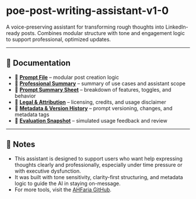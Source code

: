 # poe-post-writing-assistant-v1-0

A voice-preserving assistant for transforming rough thoughts into LinkedIn-ready posts. Combines modular structure with tone and engagement logic to support professional, optimized updates.

---

## 📄 Documentation

- 🧩 **[Prompt File](docs/01-poe-prompt.docx)** – modular post creation logic  
- 📘 **[Professional Summary](docs/02-professional-summary-poe-v1.0.docx)** – summary of use cases and assistant scope  
- 🧾 **[Prompt Summary Sheet](docs/03-prompt-summary-sheet-poe-v1.0.docx)** – breakdown of features, toggles, and behavior  
- 📜 **[Legal & Attribution](docs/04-legal-poe-v1.0.docx)** – licensing, credits, and usage disclaimer  
- 🧠 **[Metadata & Version History](docs/05-metadata-version-history-poe-v1.0.docx)** – prompt versioning, changes, and metadata tags  
- 🧪 **[Evaluation Snapshot](docs/06-evaluation-snapshot-poe-v1.0.docx)** – simulated usage feedback and review

---

## 💬 Notes

- This assistant is designed to support users who want help expressing thoughts clearly and professionally, especially under time pressure or with executive dysfunction.
- It was built with tone sensitivity, clarity-first structuring, and metadata logic to guide the AI in staying on-message.
- For more tools, visit the [AHFaria GitHub](https://github.com/AHFaria).
